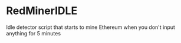 # RedMinerIDLE
Idle detector script that starts to mine Ethereum when you don't input anything for 5 minutes
